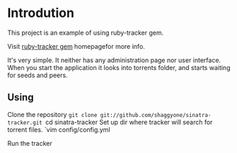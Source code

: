 Introdution
===========

This project is an example of using ruby-tracker gem.

Visit [ruby-tracker gem](https://github.com/shaggyone/ruby-tracker) homepagefor more info.

It's very simple. It neither has any administration page nor user interface. When you start the application
it looks into torrents folder, and starts waiting for seeds and peers.

Using
-----
Clone the repository
`git clone git://github.com/shaggyone/sinatra-tracker.git
`cd sinatra-tracker
Set up dir where tracker will search  for torrent files.
`vim config/config.yml

Run the tracker
